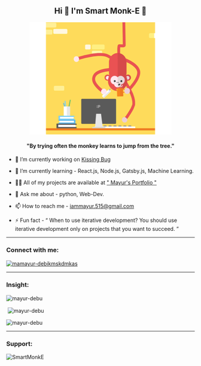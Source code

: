 <h2 align="center">Hi 👋 I'm Smart Monk-E 🐒</h2>
<p align="center">
<kbd>
<img src="https://github.com/Mayur-Debu/Mayur-Debu/blob/main/9b315e7c4430b0717f17b17f35b0b372.gif" width="380" height="300"/>
 </kbd>
</p>
<h4 align="center">"By trying often the monkey learns to jump from the tree."</h4>


- 🔭 I’m currently working on [Kissing Bug](https://github.com/Mayur-Debu/Kissing-Bug)

- 🌱 I’m currently learning - React.js,  Node.js,  Gatsby.js,  Machine Learning.

- 👨‍💻 All of my projects are available at [" Mayur's Portfolio "](https://mayur-debu.github.io/Portfolio-Website/)

- 💬 Ask me about - python, Web-Dev.

- 📫 How to reach me - iammayur.515@gmail.com

- ⚡ Fun fact - “ When to use iterative development? You should use iterative development only on projects that you want to succeed. ” 



*** 

<h3 align="left">Connect with me:</h3>
<p align="left">
<a href="https://dev.to/mamayur-debikmskdmkas" target="blank"><img align="center" src="https://cdn.jsdelivr.net/npm/simple-icons@3.0.1/icons/dev-dot-to.svg" alt="mamayur-debikmskdmkas" height="30" width="40" color="white"/></a>
</p>

***
<h3 align="left">Insight:</h3>

<p><img align="center" src="https://github-readme-stats.vercel.app/api/top-langs?username=mayur-debu&show_icons=true&locale=en&layout=compact" alt="mayur-debu" /></p>

<p>&nbsp;<img align="center" src="https://github-readme-stats.vercel.app/api?username=mayur-debu&show_icons=true&locale=en" alt="mayur-debu" /></p>

<p><img align="center" src="https://github-readme-streak-stats.herokuapp.com/?user=mayur-debu&" alt="mayur-debu" /></p>

***

<h3 align="left">Support:</h3>
<p><a href="https://www.buymeacoffee.com/SmartMonkE"> <img align="left" src="https://cdn.buymeacoffee.com/buttons/v2/default-yellow.png" height="50" width="210" alt="SmartMonkE" /></a></p><br><br><br><br><br>
